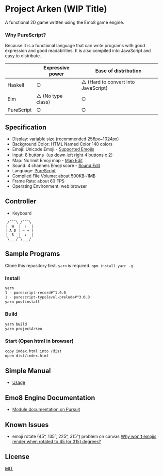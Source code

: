 # Project Arken (WIP Title)

A functional 2D game written using the Emo8 game engine.

### Why PureScript?

Because it is a functional language that can write programs with good expression and good readabilities.
It is also compiled into JavaScript and easy to distribute.

|            | Expressive power  | Ease of distribution                |
| ---------- | ----------------- | ----------------------------------- |
| Haskell    | ○                 | △ (Hard to convert into JavaScript) |
| Elm        | △ (No type class) | ○                                   |
| PureScript | ○                 | ○                                   |

## Specification

- Display: variable size (recommended 256px~1024px)
- Background Color: HTML Named Color 140 colors
- Emoji: Unicode Emoji - [Supported Emojis](docs/emoji.md)
- Input: 8 buttons（up down left right 4 buttons x 2）
- Map: No limit Emoji map - [Map Edit](docs/usage.md#map-edit)
- Sound: 4 channels Emoji score - [Sound Edit](docs/usage.md#sound-edit)
- Language: [PureScript](http://www.purescript.org/)
- Compiled File Volume: about 500KB~1MB
- Frame Rate: about 60 FPS
- Operating Environment: web browser

## Controller

- Keyboard

```
 /¯¯¯\_/¯¯¯\
|  W  |  ↑  |
| A D | ← → |
|  S  |  ↓  |
 \___/¯\___/
```


## Sample Programs

Clone this repository first.
`yarn` is required. `npm install yarn -g`

### Install

```sh
yarn
1 - purescript-record#^1.0.0
1 - purescript-typelevel-prelude#^3.0.0
yarn postinstall
```

### Build

```sh
yarn build
yarn projectArken
```

### Start (Open html in browser)

```sh
copy index.html into /dist
open dist/index.html
```

## Simple Manual

- [Usage](docs/usage.md)

## Emo8 Engine Documentation

- [Module documentation on Pursuit](https://pursuit.purescript.org/packages/purescript-emo8/)

## Known Issues

- emoji rotate (45°, 135°, 225°, 315°) problem on canvas [Why won't emojis render when rotated to 45 (or 315) degrees?](https://stackoverflow.com/questions/39749540/why-wont-emojis-render-when-rotated-to-45-or-315-degrees)

## License

[MIT](LICENSE)
